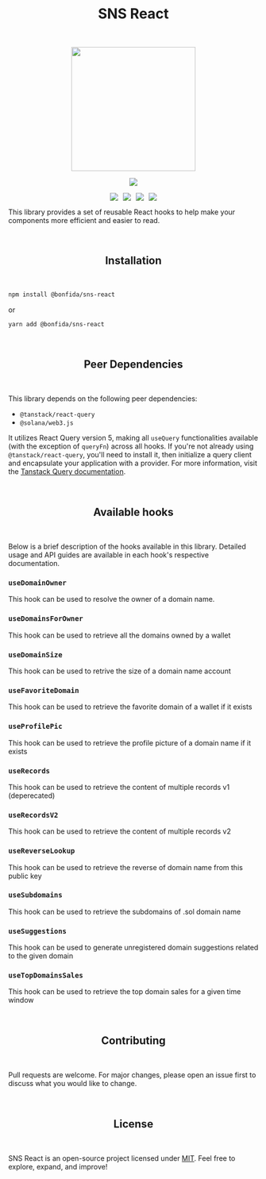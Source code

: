 <h1 align="center">SNS React</h1>
<br />

<p align="center">
<img width="250" src="https://i.imgur.com/nn7LMNV.png"/>
</p>

<p align="center">
<a href="https://twitter.com/bonfida">
<img src="https://img.shields.io/twitter/url?label=Bonfida&style=social&url=https%3A%2F%2Ftwitter.com%2Fbonfida">
</a>
</p>

<div style="display: flex; justify-content: center; align-items: center;">
<a style="margin:0 5px" href="https://www.npmjs.com/package/@bonfida/sns-react"><img src="https://img.shields.io/npm/v/@bonfida/sns-react.svg?style=flat"></a>
<a style="margin:0 5px" href="https://www.npmjs.com/package/@bonfida/sns-react"><img src="https://img.shields.io/npm/dm/@bonfida/sns-react.svg"></a>
<a style="margin:0 5px" href="https://github.com/Bonfida/sns-sdk"><img src="https://img.shields.io/github/stars/Bonfida/sns-sdk"></a>
<a style="margin:0 5px" href="https://github.com/Bonfida/sns-sdk"><img src="https://img.shields.io/github/issues/Bonfida/sns-sdk"></a>
</div>

This library provides a set of reusable React hooks to help make your components more efficient and easier to read.

<br />
<h2 align="center">Installation</h2>
<br />

```bash
npm install @bonfida/sns-react
```

or

```bash
yarn add @bonfida/sns-react
```

<br />
<h2 align="center">Peer Dependencies</h2>
<br />

This library depends on the following peer dependencies:

- `@tanstack/react-query`
- `@solana/web3.js`

It utilizes React Query version 5, making all `useQuery` functionalities available (with the exception of `queryFn`) across all hooks. If you're not already using `@tanstack/react-query`, you'll need to install it, then initialize a query client and encapsulate your application with a provider. For more information, visit the [Tanstack Query documentation](https://tanstack.com/query/latest).

<br />
<h2 align="center">Available hooks</h2>
<br />

Below is a brief description of the hooks available in this library. Detailed usage and API guides are available in each hook's respective documentation.

### `useDomainOwner`

This hook can be used to resolve the owner of a domain name.

### `useDomainsForOwner`

This hook can be used to retrieve all the domains owned by a wallet

### `useDomainSize`

This hook can be used to retrive the size of a domain name account

### `useFavoriteDomain`

This hook can be used to retrieve the favorite domain of a wallet if it exists

### `useProfilePic`

This hook can be used to retrieve the profile picture of a domain name if it exists

### `useRecords`

This hook can be used to retrieve the content of multiple records v1 (deperecated)

### `useRecordsV2`

This hook can be used to retrieve the content of multiple records v2

### `useReverseLookup`

This hook can be used to retrieve the reverse of domain name from this public key

### `useSubdomains`

This hook can be used to retrieve the subdomains of .sol domain name

### `useSuggestions`

This hook can be used to generate unregistered domain suggestions related to the given domain

### `useTopDomainsSales`

This hook can be used to retrieve the top domain sales for a given time window

<br />
<h2 align="center">Contributing</h2>
<br />

Pull requests are welcome. For major changes, please open an issue first to discuss what you would like to change.

<br />
<h2 align="center">License</h2>
<br />

SNS React is an open-source project licensed under [MIT](/LICENSE.md). Feel free to explore, expand, and improve!
